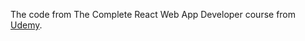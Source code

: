 The code from The Complete React Web App Developer course from
[Udemy](https://www.udemy.com/the-complete-react-web-app-developer-course).

